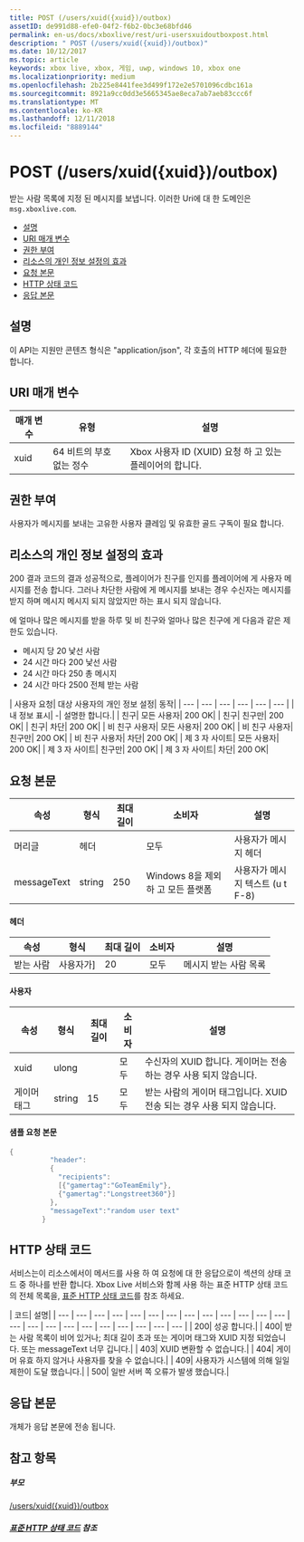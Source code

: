 ```yaml
---
title: POST (/users/xuid({xuid})/outbox)
assetID: de991d88-efe0-04f2-f6b2-0bc3e68bfd46
permalink: en-us/docs/xboxlive/rest/uri-usersxuidoutboxpost.html
description: " POST (/users/xuid({xuid})/outbox)"
ms.date: 10/12/2017
ms.topic: article
keywords: xbox live, xbox, 게임, uwp, windows 10, xbox one
ms.localizationpriority: medium
ms.openlocfilehash: 2b225e8441fee3d499f172e2e5701096cdbc161a
ms.sourcegitcommit: 8921a9cc0dd3e5665345ae8eca7ab7aeb83ccc6f
ms.translationtype: MT
ms.contentlocale: ko-KR
ms.lasthandoff: 12/11/2018
ms.locfileid: "8889144"
---
```

# <a name="post-usersxuidxuidoutbox"></a>POST (/users/xuid({xuid})/outbox)
받는 사람 목록에 지정 된 메시지를 보냅니다.
이러한 Uri에 대 한 도메인은 `msg.xboxlive.com`.

  * [설명](#ID4EV)
  * [URI 매개 변수](#ID4EAB)
  * [권한 부여](#ID4ENB)
  * [리소스의 개인 정보 설정의 효과](#ID4EYB)
  * [요청 본문](#ID4E3F)
  * [HTTP 상태 코드](#ID4ETCAC)
  * [응답 본문](#ID4E1EAC)

<a id="ID4EV"></a>


## <a name="remarks"></a>설명

이 API는 지원만 콘텐츠 형식은 "application/json", 각 호출의 HTTP 헤더에 필요한 합니다.

<a id="ID4EAB"></a>


## <a name="uri-parameters"></a>URI 매개 변수

| 매개 변수| 유형| 설명|
| --- | --- | --- |
| xuid | 64 비트의 부호 없는 정수 | Xbox 사용자 ID (XUID) 요청 하 고 있는 플레이어의 합니다. |

<a id="ID4ENB"></a>


## <a name="authorization"></a>권한 부여

사용자가 메시지를 보내는 고유한 사용자 클레임 및 유효한 골드 구독이 필요 합니다.

<a id="ID4EYB"></a>


## <a name="effect-of-privacy-settings-on-resource"></a>리소스의 개인 정보 설정의 효과

200 결과 코드의 결과 성공적으로, 플레이어가 친구를 인지를 플레이어에 게 사용자 메시지를 전송 합니다. 그러나 차단한 사람에 게 메시지를 보내는 경우 수신자는 메시지를 받지 하며 메시지 메시지 되지 않았지만 하는 표시 되지 않습니다.

에 얼마나 많은 메시지를 받을 하루 및 비 친구와 얼마나 많은 친구에 게 다음과 같은 제한도 있습니다.

   * 메시지 당 20 낯선 사람
   * 24 시간 마다 200 낯선 사람
   * 24 시간 마다 250 총 메시지
   * 24 시간 마다 2500 전체 받는 사람

| 사용자 요청| 대상 사용자의 개인 정보 설정| 동작|
| --- | --- | --- | --- | --- | --- |
| 내 정보 표시| -| 설명한 합니다.|
| 친구| 모든 사용자| 200 OK|
| 친구| 친구만| 200 OK|
| 친구| 차단| 200 OK|
| 비 친구 사용자| 모든 사용자| 200 OK|
| 비 친구 사용자| 친구만| 200 OK|
| 비 친구 사용자| 차단| 200 OK|
| 제 3 자 사이트| 모든 사용자| 200 OK|
| 제 3 자 사이트| 친구만| 200 OK|
| 제 3 자 사이트| 차단| 200 OK|

<a id="ID4E3F"></a>


## <a name="request-body"></a>요청 본문

| 속성| 형식| 최대 길이| 소비자| 설명|
| --- | --- | --- | --- | --- |
| 머리글| 헤더|  | 모두| 사용자가 메시지 헤더|
| messageText| string| 250| Windows 8을 제외 하 고 모든 플랫폼| 사용자가 메시지 텍스트 (u t F-8)|

#### <a name="header"></a>헤더

| 속성| 형식| 최대 길이| 소비자| 설명|
| --- | --- | --- | --- | --- |
| 받는 사람| 사용자가]| 20| 모두| 메시지 받는 사람 목록|

#### <a name="user"></a>사용자

| 속성| 형식| 최대 길이| 소비자| 설명|
| --- | --- | --- | --- | --- |
| xuid| ulong|  | 모두| 수신자의 XUID 합니다. 게이머는 전송 하는 경우 사용 되지 않습니다.|
| 게이머 태그| string| 15| 모두| 받는 사람의 게이머 태그입니다. XUID 전송 되는 경우 사용 되지 않습니다.|

#### <a name="sample-request-body"></a>샘플 요청 본문 

```cpp
{
          "header":
          {
            "recipients":
            [{"gamertag":"GoTeamEmily"},
            {"gamertag":"Longstreet360"}]
          },
          "messageText":"random user text"
        }

```


<a id="ID4ETCAC"></a>


## <a name="http-status-codes"></a>HTTP 상태 코드

서비스는이 리소스에서이 메서드를 사용 하 여 요청에 대 한 응답으로이 섹션의 상태 코드 중 하나를 반환 합니다. Xbox Live 서비스와 함께 사용 하는 표준 HTTP 상태 코드의 전체 목록을, [표준 HTTP 상태 코드](../../additional/httpstatuscodes.md)를 참조 하세요.

| 코드| 설명|
| --- | --- | --- | --- | --- | --- | --- | --- | --- | --- | --- | --- | --- | --- | --- | --- | --- | --- | --- | --- | --- | --- | --- |
| 200| 성공 합니다.|
| 400| 받는 사람 목록이 비어 있거나; 최대 길이 초과 또는 게이머 태그와 XUID 지정 되었습니다. 또는 messageText 너무 깁니다.|
| 403| XUID 변환할 수 없습니다.|
| 404| 게이머 유효 하지 않거나 사용자를 찾을 수 없습니다.|
| 409| 사용자가 시스템에 의해 일일 제한이 도달 했습니다.|
| 500| 일반 서버 쪽 오류가 발생 했습니다.|

<a id="ID4E1EAC"></a>


## <a name="response-body"></a>응답 본문

개체가 응답 본문에 전송 됩니다.

<a id="ID4EJFAC"></a>


## <a name="see-also"></a>참고 항목

<a id="ID4ELFAC"></a>


##### <a name="parent"></a>부모  

[/users/xuid({xuid})/outbox](uri-usersxuidoutbox.md)


<a id="ID4EZFAC"></a>


##### <a name="reference--standard-http-status-codesadditionalhttpstatuscodesmd"></a>[표준 HTTP 상태 코드](../../additional/httpstatuscodes.md) 참조
